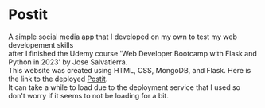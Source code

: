 # Postit
A simple social media app that I developed on my own to test my web developement skills \
after I finished the Udemy course 'Web Developer Bootcamp with Flask and Python in 2023' by Jose Salvatierra. \
This website was created using HTML, CSS, MongoDB, and Flask. Here is the link to the deployed [Postit](https://postit-3n3g.onrender.com). \
It can take a while to load due to the deployment service that I used so don't worry if it seems to not be loading for a bit.
